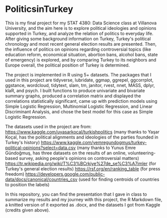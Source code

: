 # PoliticsinTurkey

This is my final project for my STAT 4380: Data Science class at Villanova University, and the aim here is to explore political ideologies and opinions supported in Turkey, and analyze the relation of politics to everyday life. After giving some background information on Turkey, Turkey's political chronology and most recent general election results are presented. Then, the influence of politics on opinions regarding controversial topics (like education reform, economical situation, abortion bans, alcohol bans, state of emergency) is explored, and by comparing Turkey to its neighbors and Europe overall, the political position of Turkey is determined.

The project is implemented in R using 5+ datasets. The packages that I used in this project are tidyverse, lubridate, ggmap, ggrepel, ggcorrplot, ggstance, wordcloud, tidytext, slam, tm, janitor, rvest, nnet, MASS, dplyr, klaR, and psych. I built functions to produce univariate and bivariate summary graphs, produced a correlation matrix and displayed the correlations statistically significant, came up with prediction models using Simple Logistic Regression, Multinomial Logistic Regression, and Linear Discriminant Analysis, and chose the best model for this case as Simple Logistic Regression. 

The datasets used in the project are from:
https://www.kaggle.com/uyasarkocal/turkishpolitics (many thanks to Yaşar Koçal, has the political alignments and ideologies of the parties founded in Turkey's history)
https://www.kaggle.com/yemregundogmus/turkey-political-opinions?select=data.csv (many thanks to Yunus Emre Gündoğmuş, has three datasets on the results of an online, volunteering-based survey, asking people's opinions on controversial matters)
https://tr.wikipedia.org/wiki/T%C3%BCrkiye%27de_se%C3%A7imler (for Turkey's general election results)
https://rsf.org/en/ranking_table (for press freedom)
https://developers.google.com/public-data/docs/canonical/countries_csv (used for finding centroids of countries to position the labels)

In this repository, you can find the presentation that I gave in class to summarize my results and my journey with this project, the R Markdown file, a knitted version of it exported as .docx, and the datasets I got from Kaggle (credits given above).
